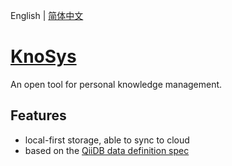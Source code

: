 English | [简体中文](./README.zh-CN.md)

# [KnoSys](https://ourai.github.io/knosys/)

An open tool for personal knowledge management.

## Features

- local-first storage, able to sync to cloud
- based on the [QiiDB data definition spec](https://qiidb.github.io/guides/spec/)

